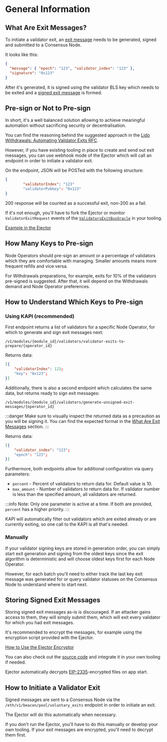 # General Information

## What Are Exit Messages?

To initiate a validator exit, an [exit message](https://github.com/ethereum/consensus-specs/blob/v1.0.1/specs/phase0/beacon-chain.md#voluntaryexit) needs to be generated, signed and submitted to a Consensus Node.

It looks like this:

```json
{
  "message": { "epoch": "123", "validator_index": "123" },
  "signature": "0x123"
}
```

After it's generated, it is signed using the validator BLS key which needs to be exited and a [signed exit message](https://github.com/ethereum/consensus-specs/blob/v1.0.1/specs/phase0/beacon-chain.md#signedvoluntaryexit) is formed.

## Pre-sign or Not to Pre-sign

In short, it's a well balanced solution allowing to achieve meaningful automation without sacrificing security or decentralisation.

You can find the reasoning behind the suggested approach in the [Lido Withdrawals: Automating Validator Exits RFC](https://hackmd.io/@lido/BkxRxAr-o).

However, if you have existing tooling in place to create and send out exit messages, you can use webhook mode of the Ejector which will call an endpoint in order to initiate a validator exit.

On the endpoint, JSON will be POSTed with the following structure:

```json
{
		"validatorIndex": "123"
		"validatorPubkey": "0x123"
}
```

200 response will be counted as a successful exit, non-200 as a fail.

If it's not enough, you'll have to fork the Ejector or monitor `ValidatorExitRequest` events of the [`ValidatorsExitBusOracle`](https://github.com/lidofinance/core/blob/master/contracts/0.8.9/oracle/ValidatorsExitBusOracle.sol) in your tooling.

[Example in the Ejector](https://github.com/lidofinance/validator-ejector/blob/d72cac9767a57936f29c5b54e7de4f74344342de/src/services/execution-api/service.ts#L160-L203)

## How Many Keys to Pre-sign

Node Operators should pre-sign an amount or a percentage of validators which they are comfortable with managing. Smaller amounts means more frequent refills and vice versa.

For Withdrawals preparations, for example, exits for 10% of the validators pre-signed is suggested. After that, it will depend on the Withdrawals demand and Node Operator preferences.

## How to Understand Which Keys to Pre-sign

### Using KAPI (recommended)

First endpoint returns a list of validators for a specific Node Operator, for which to generate and sign exit messages next:

`/v1/modules/{module_id}/validators/validator-exits-to-prepare/{operator_id}`

Returns data:

```json
[{
	"validatorIndex": 123;
	"key": "0x123";
}]
```

Additionally, there is also a second endpoint which calculates the same data, but returns ready to sign exit messages:

`/v1/modules/{module_id}/validators/generate-unsigned-exit-messages/{operator_id}`

:::danger
Make sure to visually inspect the returned data as a precaution as you will be signing it.
You can find the expected format in the [What Are Exit Messages](#what-are-exit-messages) section.
:::

Returns data:

```json
[{
	"validator_index": "123";
	"epoch": "123";
}]
```

Furthermore, both endpoints allow for additional configuration via query parameters:

- `percent` - Percent of validators to return data for. Default value is 10.
- `max_amount` - Number of validators to return data for. If validator number is less than the specified amount, all validators are returned.

:::info
Note: Only one parameter is active at a time. If both are provided, `percent` has a higher priority.
:::

KAPI will automatically filter out validators which are exited already or are currently exiting, so one call to the KAPI is all that's needed.

### Manually

If your validator signing keys are stored in generation order, you can simply start exit generation and signing from the oldest keys since the exit algorithm is deterministic and will choose oldest keys first for each Node Operator.

However, for each batch you'll need to either track the last key exit message was generated for or query validator statuses on the Consensus Node to understand where to start next.

## Storing Signed Exit Messages

Storing signed exit messages as-is is discouraged. If an attacker gains access to them, they will simply submit them, which will exit every validator for which you had exit messages.

It's recommended to encrypt the messages, for example using the encryption script provided with the Ejector.

[How to Use the Ejector Encryptor](https://hackmd.io/@lido/BJvy7eWln#Encrypting-Messages)

You can also check out the [source code](https://github.com/lidofinance/validator-ejector/blob/develop/encryptor/encrypt.ts) and integrate it in your own tooling if needed.

Ejector automatically decrypts [EIP-2335](https://github.com/ethereum/EIPs/blob/master/EIPS/eip-2335.md)-encrypted files on app start.

## How to Initiate a Validator Exit

Signed messages are sent to a Consensus Node via the `/eth/v1/beacon/pool/voluntary_exits` endpoint in order to initiate an exit.

The Ejector will do this automatically when necessary.

If you don't run the Ejector, you'll have to do this manually or develop your own tooling.
If your exit messages are encrypted, you'll need to decrypt them first.
